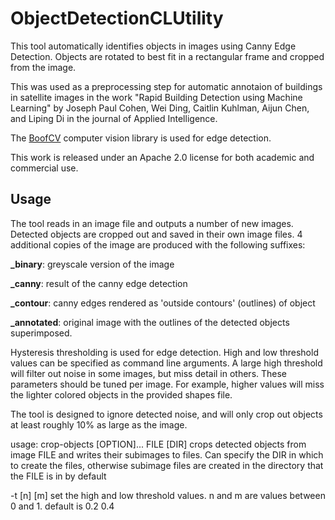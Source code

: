 # ObjectDetectionCLUtility
This tool automatically identifies objects in images using Canny Edge Detection. Objects are rotated to best fit in a rectangular frame and cropped from the image. 

This was used as a preprocessing step for automatic annotaion of  buildings in satellite images in the work "Rapid Building Detection using Machine Learning"
by Joseph Paul Cohen, Wei Ding, Caitlin Kuhlman, Aijun Chen, and Liping Di in the journal of Applied Intelligence. 

The [BoofCV](https://github.com/lessthanoptimal/BoofCV) computer vision library is used for edge detection. 

This work is released under an Apache 2.0 license for both academic and commercial use.


## Usage

The tool reads in an image file and outputs a number of new images. Detected objects are cropped out and saved in their own image files. 4 additional copies of the image are produced with the following suffixes:

**_binary**: greyscale version of the image

**_canny**: result of the canny edge detection

**_contour**: canny edges rendered as 'outside contours' (outlines) of object

**_annotated**: original image with the outlines of the detected objects superimposed.

Hysteresis thresholding is used for edge detection. High and low threshold values can be specified as command line arguments. A large high threshold will filter out noise in some images, but miss detail in others. These parameters should be tuned per image. For example, higher values will miss the lighter colored objects in the provided shapes file.

The tool is designed to ignore detected noise, and will only crop out objects at least roughly 10% as large as the image.

usage: crop-objects [OPTION]... FILE [DIR]
crops detected objects from image FILE and writes their subimages to files. Can specify the DIR in which to create the files, 
otherwise subimage files are created in the directory that the FILE is in by default 

-t [n] [m] 		set the high and low threshold values. n and m are values between 0 and 1. default is 0.2 0.4
